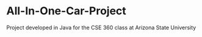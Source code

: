 # All-In-One-Car-Project
Project developed in Java for the CSE 360 class at Arizona State University
